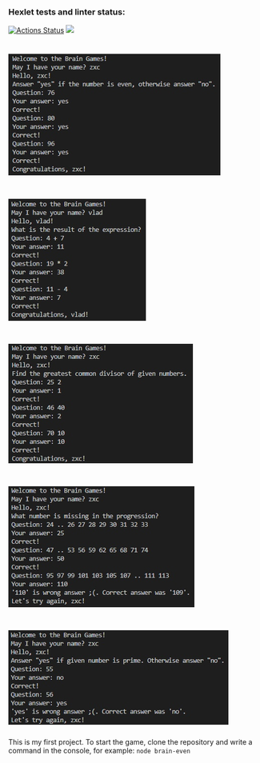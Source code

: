 ### Hexlet tests and linter status:
[![Actions Status](https://github.com/kawasakidrip/frontend-project-44/workflows/hexlet-check/badge.svg)](https://github.com/kawasakidrip/frontend-project-44/actions)
<a href="https://codeclimate.com/github/kawasakidrip/frontend-project-44/maintainability"><img src="https://api.codeclimate.com/v1/badges/61dd95e0ac7d33f8e4ac/maintainability" /></a>
# ![Game "Is number even"](/images/even.jpg)
# ![Game "Calculations"](/images/calc.jpg)
# ![Game "Greatest common divisor"](/images/gcd.jpg)
# ![Game "Arithmetical progression"](/images/progression.jpg)
# ![Game "Is number prime"](/images/prime.jpg)

This is my first project.
To start the game, clone the repository and write a command in the console, for example:
`node brain-even`
